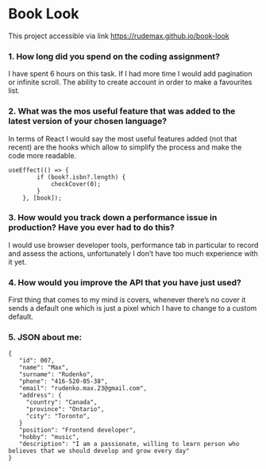 # Book Look

This project accessible via link https://rudemax.github.io/book-look

### 1. How long did you spend on the coding assignment?

I have spent 6 hours on this task. If I had more time I would add pagination or infinite scroll. The ability to create account in order to make a favourites list.

### 2. What was the mos useful feature that was added to the latest version of your chosen language?

In terms of React I would say the most useful features added (not that recent) are the hooks which allow to simplify the process and make the code more readable.

```
useEffect(() => {
		if (book?.isbn?.length) {
			checkCover(0);
		}
	}, [book]);
```

### 3. How would you track down a performance issue in production? Have you ever had to do this?

I would use browser developer tools, performance tab in particular to record and assess the actions, unfortunately I don’t have too much experience with it yet.

### 4. How would you improve the API that you have just used?

First thing that comes to my mind is covers, whenever there’s no cover it sends a default one which is just a pixel which I have to change to a custom default.

### 5. JSON about me:

```
{
   "id": 007,
   "name": "Max",
   "surname": "Rudenko",
   "phone": "416-520-05-38",
   "email": "rudenko.max.23@gmail.com",
   "address": {
     "country": "Canada",
     "province": "Ontario",
     "city": "Toronto",
   }
   "position": "Frontend developer",
   "hobby": "music",
   "description": "I am a passionate, willing to learn person who believes that we should develop and grow every day"
}
```

